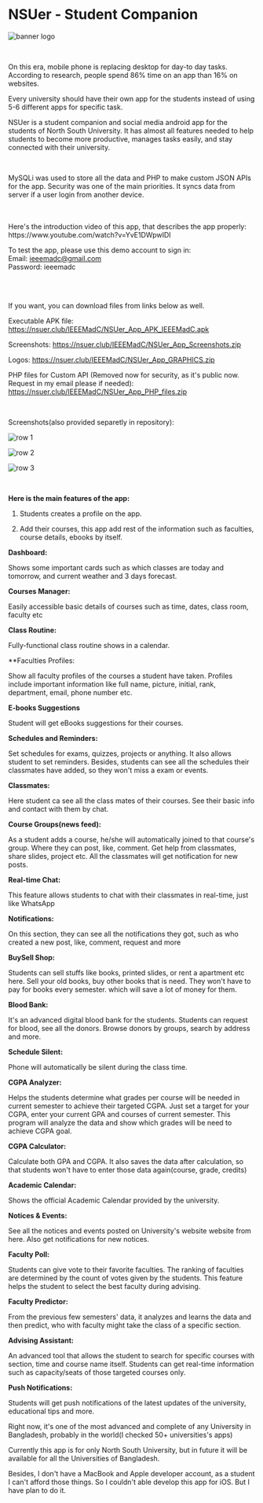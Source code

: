 <h1>NSUer - Student Companion</h1>

![banner logo](https://github.com/hm-tamim/NSUer/raw/master/GRAPHICS/banner.png)

<br>

On this era, mobile phone is replacing desktop for day-to day tasks. According to research, people spend  86%  time on an app than 16% on websites.

Every university should have their own app for the students instead of using 5-6 different apps for specific task. 

NSUer is a student companion and social media android app for the students of North South University. It has almost all features needed to help students to become more productive, manages tasks easily, and stay connected with their university.


<br />

MySQLi was used to store all the data and PHP to make custom JSON APIs for the app. Security was one of the main priorities. It syncs data from server if a user login from another device. 

<br/>


<br />
Here's the introduction video of this app, that describes the app properly: https://www.youtube.com/watch?v=YvE1DWpwIDI

<br />

To test the app, please use this demo account to sign in:<br>
Email: ieeemadc@gmail.com<br>
Password: ieeemadc

<br />
<br />

If you want, you can download files from links below as well.


Executable APK file: 
https://nsuer.club/IEEEMadC/NSUer_App_APK_IEEEMadC.apk

Screenshots: 
https://nsuer.club/IEEEMadC/NSUer_App_Screenshots.zip

Logos: 
https://nsuer.club/IEEEMadC/NSUer_App_GRAPHICS.zip

PHP files for Custom API (Removed now for security, as it's public now. Request in my email please if needed): https://nsuer.club/IEEEMadC/NSUer_App_PHP_files.zip

<br>

Screenshots(also provided separetly in repository):

![row 1](https://github.com/hm-tamim/NSUer/raw/master/GRAPHICS/row1.jpg)

![row 2](https://github.com/hm-tamim/NSUer/raw/master/GRAPHICS/row%202.jpg)

![row 3](https://github.com/hm-tamim/NSUer/raw/master/GRAPHICS/row%203.jpg)

<br />

**Here is the main features of the app:**

1. Students creates a profile on the app.

2. Add their courses, this app add rest of the information such as faculties, course details, ebooks by itself.



**Dashboard:**

Shows some important cards such as which classes are today and tomorrow, and current weather and 3 days forecast. 



**Courses Manager:**

Easily accessible basic details of courses such as time, dates, class room, faculty etc



**Class Routine:**

Fully-functional class routine shows in a calendar. 



**Faculties Profiles:

Show all faculty profiles of the courses a student have taken. Profiles include important information like full name, picture, initial, rank, department, email, phone number etc.



**E-books Suggestions**

Student will get eBooks suggestions for their courses.



**Schedules and Reminders:**

Set schedules for exams, quizzes, projects or anything. It also allows student to set reminders. Besides, students can see all the schedules their classmates have added, so they won't miss a exam or events.



**Classmates:**

Here student ca see all the class mates of their courses. See their basic info and contact with them by chat. 



**Course Groups(news feed):**

As a student adds a course, he/she will automatically joined to that course's group. Where they can post, like, comment. Get help from classmates, share slides, project etc. All the classmates will get notification for new posts. 



**Real-time Chat:**

This feature allows students to chat with their classmates in real-time, just like WhatsApp



**Notifications:**

On this section, they can see all the notifications they got, such as who created a new post, like, comment, request and more



**BuySell Shop:**

Students can sell stuffs like books, printed slides, or rent a apartment etc here.  Sell your old books, buy other books that is need. They won't have to pay for books every semester. which will save a lot of money for them.



**Blood Bank:**

It's an advanced digital blood bank for the students. Students can request for blood, see all the donors. Browse donors by groups, search by address and more. 



**Schedule Silent:**

Phone will automatically be silent during the class time. 



**CGPA Analyzer:**

Helps the students determine what grades per course will be needed in current semester to achieve their targeted CGPA. Just set a target for your CGPA, enter your current GPA and courses of current semester. This program will analyze the data and show which grades will be need to achieve CGPA goal. 



**CGPA Calculator:**

Calculate both GPA and CGPA. It also saves the data after calculation, so that students won't have to enter those data again(course, grade, credits)



**Academic Calendar:**

Shows the official Academic Calendar provided by the university.



**Notices & Events:**

See all the notices and events posted on University's website website from here. Also get notifications for new notices.



**Faculty Poll:**

Students can give vote to their favorite faculties. The ranking of faculties are determined by the count of votes given by the students. This feature helps the student to select the best faculty during advising.



**Faculty Predictor:**

From the previous few semesters' data, it analyzes and learns the data and then predict, who with faculty might take  the class of a specific section. 



**Advising Assistant:**

An advanced tool that allows the student to search for specific courses with section, time and course name itself. Students can get real-time information such as capacity/seats of those targeted courses only. 



**Push Notifications:**

Students will get push notifications of the latest updates of the university, educational tips and more.



Right now, it's one of the most advanced and complete of any University in Bangladesh, probably in the world(I checked 50+ universities's apps)



Currently this app is for only North South University, but in future it will be available for all the Universities of Bangladesh.

Besides, I don't have a MacBook and Apple developer account, as a student I can't afford those things. So I couldn't able develop this app for iOS. But I have plan to do it.
